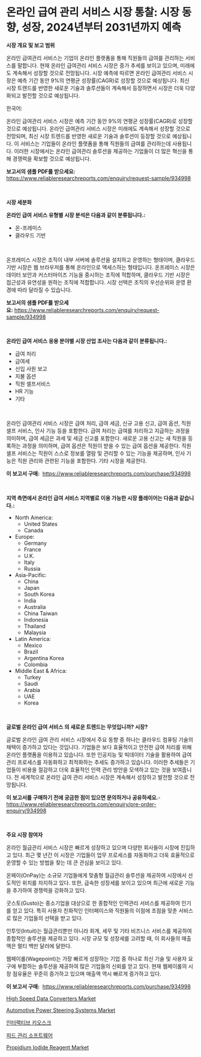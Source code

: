 <p><h1>온라인 급여 관리 서비스 시장 통찰: 시장 동향, 성장, 2024년부터 2031년까지 예측</h1></p><p><strong>시장 개요 및 보고 범위</strong></p>
<p><p>온라인 급여관리 서비스는 기업이 온라인 플랫폼을 통해 직원들의 급여를 관리하는 서비스를 말합니다. 현재 온라인 급여관리 서비스 시장은 증가 추세를 보이고 있으며, 미래에도 계속해서 성장할 것으로 전망됩니다. 시장 예측에 따르면 온라인 급여관리 서비스 시장은 예측 기간 동안 9%의 연평균 성장률(CAGR)로 성장할 것으로 예상됩니다. 최신 시장 트렌드를 반영한 새로운 기술과 솔루션들이 계속해서 등장하면서 시장은 더욱 다양화되고 발전할 것으로 예상됩니다.</p><p>한국어:</p><p>온라인 급여관리 서비스 시장은 예측 기간 동안 9%의 연평균 성장률(CAGR)로 성장할 것으로 예상됩니다. 온라인 급여관리 서비스 시장은 미래에도 계속해서 성장할 것으로 전망되며, 최신 시장 트렌드를 반영한 새로운 기술과 솔루션이 등장할 것으로 예상됩니다. 이 서비스는 기업들이 온라인 플랫폼을 통해 직원들의 급여를 관리하는데 사용됩니다. 이러한 시장에서는 온라인 급여관리 솔루션을 제공하는 기업들이 더 많은 혁신을 통해 경쟁력을 확보할 것으로 예상됩니다.</p></p>
<p><strong>보고서의 샘플 PDF를 받으세요:</strong> <a href="https://www.reliableresearchreports.com/enquiry/request-sample/934998">https://www.reliableresearchreports.com/enquiry/request-sample/934998</a></p>
<p>&nbsp;</p>
<p><strong>시장 세분화</strong></p>
<p><strong>온라인 급여 서비스 유형별 시장 분석은 다음과 같이 분류됩니다.:</strong></p>
<p><ul><li>온-프레미스</li><li>클라우드 기반</li></ul></p>
<p>&nbsp;</p>
<p><p>온프레미스 시장은 조직이 내부 서버에 솔루션을 설치하고 운영하는 형태이며, 클라우드 기반 시장은 웹 브라우저를 통해 온라인으로 액세스하는 형태입니다. 온프레미스 시장은 데이터 보안과 커스터마이즈 기능을 중시하는 조직에 적합하며, 클라우드 기반 시장은 접근성과 유연성을 원하는 조직에 적합합니다. 시장 선택은 조직의 우선순위와 운영 환경에 따라 달라질 수 있습니다.</p></p>
<p><strong>보고서의 샘플 PDF를 받으세요:</strong>&nbsp;<a href="https://www.reliableresearchreports.com/enquiry/request-sample/934998">https://www.reliableresearchreports.com/enquiry/request-sample/934998</a></p>
<p>&nbsp;</p>
<p><strong> 온라인 급여 서비스 응용 분야별 시장 산업 조사는 다음과 같이 분류됩니다.:</strong></p>
<p><ul><li>급여 처리</li><li>급여세</li><li>신입 사원 보고</li><li>지불 옵션</li><li>직원 셀프서비스</li><li>HR 기능</li><li>기타</li></ul></p>
<p>&nbsp;</p>
<p><p>온라인 급여관리 서비스 시장은 급여 처리, 급여 세금, 신규 고용 신고, 급여 옵션, 직원 셀프 서비스, 인사 기능 등을 포함한다. 급여 처리는 급여를 처리하고 지급하는 과정을 의미하며, 급여 세금은 과세 및 세금 신고를 포함한다. 새로운 고용 신고는 새 직원을 등록하는 과정을 의미하며, 급여 옵션은 직원이 받을 수 있는 급여 옵션을 제공한다. 직원 셀프 서비스는 직원이 스스로 정보를 열람 및 관리할 수 있는 기능을 제공하며, 인사 기능은 직원 관리와 관련된 기능을 포함한다. 기타 시장을 제공한다.</p></p>
<p><strong>이 보고서 구매:</strong>&nbsp; <a href="https://www.reliableresearchreports.com/purchase/934998">https://www.reliableresearchreports.com/purchase/934998</a></p>
<p>&nbsp;</p>
<p><strong>지역 측면에서 온라인 급여 서비스 지역별로 이용 가능한 시장 플레이어는 다음과 같습니다.:</strong></p>
<p><ul>
    <li>
        North America:
        <ul>
            <li>United States</li>
            <li>Canada</li>
        </ul>
    </li>
    <li>
        Europe:
        <ul>
            <li>Germany</li>
            <li>France</li>
            <li>U.K.</li>
            <li>Italy</li>
            <li>Russia</li>
        </ul>
    </li>
    <li>
        Asia-Pacific:
        <ul>
            <li>China</li>
            <li>Japan</li>
            <li>South Korea</li>
            <li>India</li>
            <li>Australia</li>
            <li>China Taiwan</li>
            <li>Indonesia</li>
            <li>Thailand</li>
            <li>Malaysia</li>
        </ul>
    </li>
    <li>
        Latin America:
        <ul>
            <li>Mexico</li>
            <li>Brazil</li>
            <li>Argentina Korea</li>
            <li>Colombia</li>
        </ul>
    </li>
    <li>
        Middle East & Africa:
        <ul>
            <li>Turkey</li>
            <li>Saudi</li>
            <li>Arabia</li>
            <li>UAE</li>
            <li>Korea</li>
        </ul>
    </li>
    </ul></p>
<p>&nbsp;</p>
<p><strong>글로벌 온라인 급여 서비스 의 새로운 트렌드는 무엇입니까? 시장?</strong></p>
<p><p>글로벌 온라인 급여 관리 서비스 시장에서 주요 동향 중 하나는 클라우드 컴퓨팅 기술의 채택이 증가하고 있다는 것입니다. 기업들은 보다 효율적이고 안전한 급여 처리를 위해 온라인 플랫폼을 이용하고 있습니다. 또한 인공지능 및 빅데이터 기술을 활용하여 급여 관리 프로세스를 자동화하고 최적화하는 추세도 증가하고 있습니다. 이러한 추세들은 기업들이 비용을 절감하고 더욱 효율적인 인력 관리 방안을 모색하고 있는 것을 보여줍니다. 전 세계적으로 온라인 급여 관리 서비스 시장은 계속해서 성장하고 발전할 것으로 전망됩니다.</p></p>
<p><strong>이 보고서를 구매하기 전에 궁금한 점이 있으면 문의하거나 공유하세요.</strong>- <a href="https://www.reliableresearchreports.com/enquiry/pre-order-enquiry/934998">https://www.reliableresearchreports.com/enquiry/pre-order-enquiry/934998</a></p>
<p>&nbsp;</p>
<p><strong>주요 시장 참여자</strong></p>
<p><p>온라인 월급관리 서비스 시장은 빠르게 성장하고 있으며 다양한 회사들이 시장에 진입하고 있다. 최근 몇 년간 이 시장은 기업들이 업무 프로세스를 자동화하고 더욱 효율적으로 운영할 수 있는 방법을 찾는 데 큰 관심을 보이고 있다.</p><p>온페이(OnPay)는 소규모 기업들에게 맞춤형 월급관리 솔루션을 제공하여 시장에서 선도적인 위치를 차지하고 있다. 또한, 급속한 성장세를 보이고 있으며 최근에 새로운 기능을 추가하여 경쟁력을 강화하고 있다.</p><p>굿스토(Gusto)는 중소기업을 대상으로 한 종합적인 인력관리 서비스를 제공하여 인기를 얻고 있다. 특히 사용자 친화적인 인터페이스와 직원들의 이점에 초점을 맞춘 서비스로 많은 기업들의 선택을 받고 있다.</p><p>인투잇(Intuit)는 월급관리뿐만 아니라 회계, 세무 및 기타 비즈니스 서비스를 제공하여 종합적인 솔루션을 제공하고 있다. 시장 규모 및 성장세를 고려할 때, 이 회사들의 매출액은 멀티 백만 달러에 달한다.</p><p>웹페이롤(Wagepoint)는 가장 빠르게 성장하는 기업 중 하나로 최신 기술 및 사용자 요구에 부합하는 솔루션을 제공하여 많은 기업들의 신뢰를 얻고 있다. 현재 웹페이롤의 시장 점유율은 꾸준히 증가하고 있으며 매출액 역시 빠르게 증가하고 있다.</p></p>
<p><strong>이 보고서 구매:</strong>&nbsp;&nbsp;<a href="https://www.reliableresearchreports.com/purchase/934998">https://www.reliableresearchreports.com/purchase/934998</a></p>
<p><p><a href="https://view.publitas.com/reportprime-1/high-speed-data-converters-market-size-and-examines-its-market-scope-with-a-primary-focus-on-growth-opportunities-and-forecasted-trends-spanning-from-2024-to-2031/">High Speed Data Converters Market</a></p><p><a href="https://gamy-alyssum-396.notion.site/Automotive-Power-Steering-Systems-Market-Analysis-Examines-its-Scope-on-Growth-Opportunities-and-Fo-1b190a5e095d47fab90602a31e021d1f">Automotive Power Steering Systems Market</a></p><p><a href="https://medium.com/@stevecormier0978/%EC%9D%B8%ED%84%B0%EB%9E%99%ED%8B%B0%EB%B8%8C-%ED%82%A4%EC%98%A4%EC%8A%A4%ED%81%AC-%EC%8B%9C%EC%9E%A5-%EC%9D%B8%EC%82%AC%EC%9D%B4%ED%8A%B8-%EC%8B%9C%EC%9E%A5-%EB%8F%99%ED%96%A5-%EC%84%B1%EC%9E%A5-2024%EB%85%84%EB%B6%80%ED%84%B0-2031%EB%85%84%EA%B9%8C%EC%A7%80-%EC%98%88%EC%B8%A1%EB%90%9C-%EA%B2%83-f645265fac7b">인터랙티브 키오스크</a></p><p><a href="https://github.com/vskv4779xr1/Market-Research-Report-List-1/blob/main/5733349184641.md">피드 관리 소프트웨어</a></p><p><a href="https://github.com/BryceTownsendr/Market-Research-Report-List-3/blob/main/propidium-iodide-reagent-market.md">Propidium Iodide Reagent Market</a></p></p>
